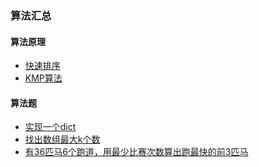 ### 算法汇总
#### 算法原理
- [快速排序](https://github.com/justworld/adstudy/blob/master/algorithms/libs/sort/quick_sort.py)
- [KMP算法](https://github.com/justworld/adstudy/blob/master/algorithms/libs/search/kmp.py)
#### 算法题  
- [实现一个dict]()
- [找出数组最大k个数]()
- [有36匹马6个跑道，用最少比赛次数算出跑最快的前3匹马]()

